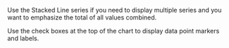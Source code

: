 Use the Stacked Line series if you need to display multiple series and you want to emphasize the total of all values combined. 

Use the check boxes at the top of the chart to display data point markers and labels.
